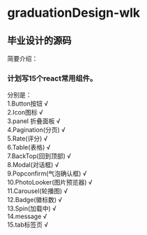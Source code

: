 # graduationDesign-wlk
## 毕业设计的源码	
简要介绍：<br/>	
### 计划写15个react常用组件。	<br/>
分别是：	<br/>
1.Button按钮  √<br/>
2.Icon图标  √<br/>
3.panel 折叠面板 √<br/>
4.Pagination(分页) √<br/>
5.Rate(评分)  √<br/>
6.Table(表格)  √<br/>
7.BackTop(回到顶部)  √<br/>
8.Modal(对话框)  √<br/>
9.Popconfirm(气泡确认框) √<br/>
10.PhotoLooker(图片预览器) √<br/>
11.Carousel(轮播图) √<br/>
12.Badge(徽标数) √<br/>
13.Spin(加载中) √<br/>
14.message √    
15.tab标签页 √




